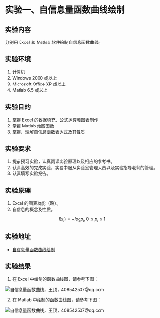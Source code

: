 # 实验一、自信息量函数曲线绘制

## 实验内容

分别用 Excel 和 Matlab 软件绘制自信息函数曲线。

## 实验环境

1. 计算机
2. Windows 2000 或以上
3. Microsoft Office XP 或以上
4. Matlab 6.5 或以上

## 实验目的

1. 掌握 Excel 的数据填充、公式运算和图表制作
2. 掌握 Matlab 绘图函数
3. 掌握、理解自信息函数表达式及其性质

## 实验要求

1. 提前预习实验，认真阅读实验原理以及相应的参考书。
2. 认真高效的完成实验，实验中服从实验室管理人员以及实验指导老师的管理。
3. 认真填写实验报告。

## 实验原理
1. Excel 的图表功能（略）。
2. 自信息的概念及性质。

$$
I(x_i)=-logp_i, 0 \leqslant p_i \leqslant 1
$$

## 实验地址

- [自信息量函数曲线绘制](http://info-lab.wangding.co/labs/lab01.html)

## 实验结果

1. 在 Excel 中绘制的函数曲线图，请参考下图：

  ![自信息量函数曲线，王顶，408542507@qq.com](images/lab01-01.webp)

2. 在 Matlab 中绘制的函数曲线图，请参考下图：

  ![自信息量函数曲线，王顶，408542507@qq.com](images/lab01-02.webp)

